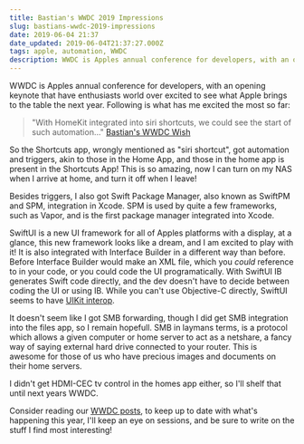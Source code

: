 ```yaml
---
title: Bastian's WWDC 2019 Impressions
slug: bastians-wwdc-2019-impressions
date: 2019-06-04 21:37
date_updated: 2019-06-04T21:37:27.000Z
tags: apple, automation, WWDC
description: WWDC is Apples annual conference for developers, with an opening keynote that have enthusiasts world over excited to see what Apple brings to the table the next year. Following is what has me excited the most so far
---
```


WWDC is Apples annual conference for developers, with an opening keynote that have enthusiasts world over excited to see what Apple brings to the table the next year. Following is what has me excited the most so far:

> "With HomeKit integrated into siri shortcuts, we could see the start of such automation..."
> [Bastian's WWDC Wish](https://www.inuk.blog/bastians-wwdc19-wish/)

So the Shortcuts app, wrongly mentioned as "siri shortcut", got automation and triggers, akin to those in the Home App, and those in the home app is present in the Shortcuts App! This is so amazing, now I can turn on my NAS when I arrive at home, and turn it off when I leave!

Besides triggers, I also got Swift Package Manager, also known as SwiftPM and SPM, integration in Xcode. SPM is used by quite a few frameworks, such as Vapor, and is the first package manager integrated into Xcode.

SwiftUI is a new UI framework for all of Apples platforms with a display, at a glance, this new framework looks like a dream, and I am excited to play with it! It is also integrated with Interface Builder in a different way than before. Before Interface Builder would make an XML file, which you *could* reference to in your code, or you could code the UI programatically. With SwiftUI IB generates Swift code directly, and the dev doesn't have to decide between coding the UI or using IB. While you can't use Objective-C directly, SwiftUI seems to have [UIKit interop](https://developer.apple.com/tutorials/swiftui/interfacing-with-uikit).

It doesn't seem like I got SMB forwarding, though I did get SMB integration into the files app, so I remain hopefull. SMB in laymans terms, is a protocol which allows a given computer or home server to act as a netshare, a fancy way of saying external hard drive connected to your router. This is awesome for those of us who have precious images and documents on their home servers.

I didn't get HDMI-CEC tv control in the homes app either, so I'll shelf that until next years WWDC.

Consider reading our [WWDC posts](https://www.inuk.blog/tag/wwdc/), to keep up to date with what's happening this year, I'll keep an eye on sessions, and be sure to write on the stuff I find most interesting!

